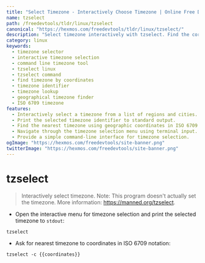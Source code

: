 ```yaml
---
title: "Select Timezone - Interactively Choose Timezone | Online Free DevTools by Hexmos"
name: tzselect
path: /freedevtools/tldr/linux/tzselect
canonical: "https://hexmos.com/freedevtools/tldr/linux/tzselect/"
description: "Select timezone interactively with tzselect. Find the correct timezone based on your location using command line interface. Free online tool, no registration required."
category: linux
keywords:
  - timezone selector
  - interactive timezone selection
  - command line timezone tool
  - tzselect linux
  - tzselect command
  - find timezone by coordinates
  - timezone identifier
  - timezone lookup
  - geographical timezone finder
  - ISO 6709 timezone
features:
  - Interactively select a timezone from a list of regions and cities.
  - Print the selected timezone identifier to standard output.
  - Find the nearest timezone using geographic coordinates in ISO 6709 format.
  - Navigate through the timezone selection menu using terminal input.
  - Provide a simple command-line interface for timezone selection.
ogImage: "https://hexmos.com/freedevtools/site-banner.png"
twitterImage: "https://hexmos.com/freedevtools/site-banner.png"
---
```


# tzselect

> Interactively select timezone.
> Note: This program doesn't actually set the timezone.
> More information: <https://manned.org/tzselect>.

- Open the interactive menu for timezone selection and print the selected timezone to `stdout`:

`tzselect`

- Ask for nearest timezone to coordinates in ISO 6709 notation:

`tzselect -c {{coordinates}}`
